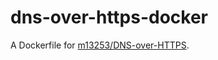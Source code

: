 # dns-over-https-docker
A Dockerfile for [m13253/DNS-over-HTTPS](https://github.com/m13253/dns-over-https).
